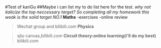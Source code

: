 #Test of kariGu
##Maybe i can list my to do list here for the test.
*why not italicize the top neccessary target?*
*So completing all my homework this weak is the solid target NO.1*
**Maths**
-exercises
-online review
>Wechat group and bilibili.com
**Physics**

>sjtu canvas,bilibili.com
**Circuit theory:online learning(i'll do my best)**
>bilibili.com


